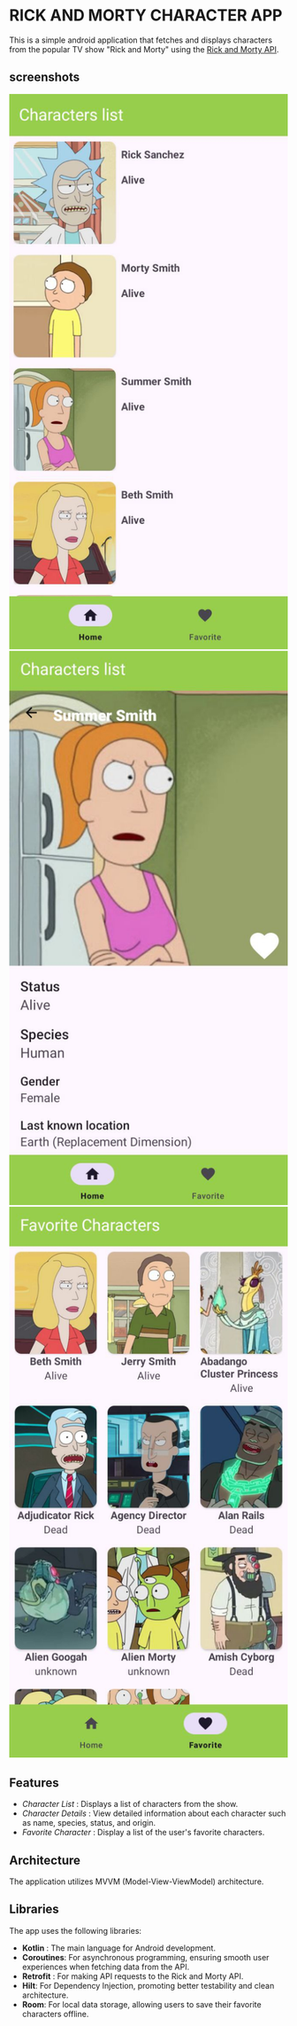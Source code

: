 # RICK AND MORTY CHARACTER APP

This is a simple android application that fetches and displays characters from the popular TV show "Rick and Morty" using the [Rick and Morty API](https://rickandmortyapi.com/).

## screenshots

![Characters List](./screenshots/characters_list_screen.jpg)
![Character's Details](./screenshots/details_screen.jpg)
![favorite screen](./screenshots/favorite_screen.jpg)



## Features
- *Character List* : Displays a list of characters from the show.
- *Character Details* : View detailed information about each character such as name, species, status, and origin.
- *Favorite Character* : Display a list of the user's favorite characters.

## Architecture

The application utilizes MVVM (Model-View-ViewModel) architecture.


## Libraries

The app uses the following libraries:
- **Kotlin** : The main language for Android development.
- **Coroutines**: For asynchronous programming, ensuring smooth user experiences when fetching data from the API.
- **Retrofit** : For making API requests to the Rick and Morty API.
- **Hilt**: For Dependency Injection, promoting better testability and clean architecture.
- **Room**: For local data storage, allowing users to save their favorite characters offline.


